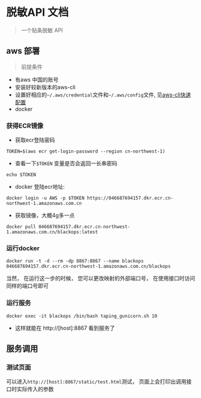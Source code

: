# 脱敏API 文档
> 一个贴条脱敏 API

## aws 部署
> 前提条件
* 有aws 中国的账号
* 安装好较新版本的aws-cli
* 设置好相应的```~/.aws/credential```文件和```~/.aws/config```文件, 见[aws-cli快速配置](https://docs.aws.amazon.com/zh_cn/cli/latest/userguide/cli-configure-quickstart.html#cli-configure-quickstart-config)
* docker

### 获得ECR镜像
* 获取ecr登陆密码
```shell
TOKEN=$(aws ecr get-login-password --region cn-northwest-1)
```
* 查看一下```$TOKEN``` 变量是否会返回一长串密码
```shell
echo $TOKEN
```
* docker 登陆ecr地址:
```shell
docker login -u AWS -p $TOKEN https://046687694157.dkr.ecr.cn-northwest-1.amazonaws.com.cn
```
* 获取镜像，大概4g多一点
```shell
docker pull 046687694157.dkr.ecr.cn-northwest-1.amazonaws.com.cn/blackops:latest
```

### 运行docker
```shell
docker run -t -d --rm -dp 8867:8867 --name blackops 046687694157.dkr.ecr.cn-northwest-1.amazonaws.com.cn/blackops
```
当然， 在运行这一步的时候， 您可以更改映射的外部端口号， 在使用接口时访问同样的端口号即可

### 运行服务
```shell
docker exec -it blackops /bin/bash taping_gunicorn.sh 10
```
* 这样就能在 http://[host]:8867 看到服务了

## 服务调用

### 测试页面
可以进入```http://[host]:8867/static/test.html```测试， 页面上会打印出调用接口时实际传入的参数